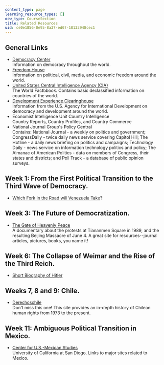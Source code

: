```yaml
---
content_type: page
learning_resource_types: []
ocw_type: CourseSection
title: Related Resources
uid: ce0e1856-0e95-8a37-ed07-18133948cec1
---
```


General Links
-------------

*   [Democracy Center](http://www.democracyctr.org/)  
    Information on democracy throughout the world.
*   [Freedom House](http://www.freedomhouse.org/)  
    Information on political, civil, media, and economic freedom around the world.
*   [United States Central Intelligence Agency (CIA)](https://www.cia.gov/library/publications/the-world-factbook/)  
    The World Factbbook. Contains basic declassified information on countries of the world.
*   [Development Experience Clearinghouse](https://dec.usaid.gov/dec/home/Default.aspx)  
    Information from the U.S. Agency for International Development on democracy and development around the world.
*   Economist Intelligence Unit Country Intelligence  
    Country Reports, Country Profiles, and Country Commerce
*   National Journal Group's Policy Central  
    Contains: National Journal - a weekly on politics and government; CongressDaily - twice daily news service covering Capitol Hill; The Hotline - a daily news briefing on politics and campaigns; Technology Daily - news service on information technology politics and policy; The Almanac of American Politics - data on members of Congress, their states and districts; and Poll Track - a database of public opinion surveys.

Week 1: From the First Political Transition to the Third Wave of Democracy.
---------------------------------------------------------------------------

*   [Which Fork in the Road will Venezuela Take](http://www.csmonitor.com/1999/0729/p9s2.html)?

Week 3: The Future of Democratization.
--------------------------------------

*   [The Gate of Heavenly Peace](http://www.pbs.org/wgbh/pages/frontline/gate/)  
    A documentary about the protests at Tiananmen Square in 1989, and the resulting Beijing Massacre of June 4. A great site for resources--journal articles, pictures, books, you name it!

Week 6: The Collapse of Weimar and the Rise of the Third Reich.
---------------------------------------------------------------

*   [Short Biography of Hitler](http://www.historyplace.com/worldwar2/)

Weeks 7, 8 and 9: Chile.
------------------------

*   [Derechoschile](http://www.chipsites.com/derechos/index_eng.html)  
    Don't miss this one! This site provides an in-depth history of Chilean human rights from 1973 to the present.

Week 11: Ambiguous Political Transition in Mexico.
--------------------------------------------------

*   [Center for U.S.-Mexican Studies](http://usmex.ucsd.edu/)  
    University of California at San Diego. Links to major sites related to Mexico.